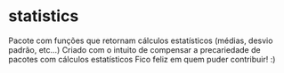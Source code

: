 # statistics
Pacote com funções que retornam cálculos estatísticos (médias, desvio padrão, etc...)
Criado com o intuito de compensar a precariedade de pacotes com cálculos estatísticos
Fico feliz em quem puder contribuir! :)
